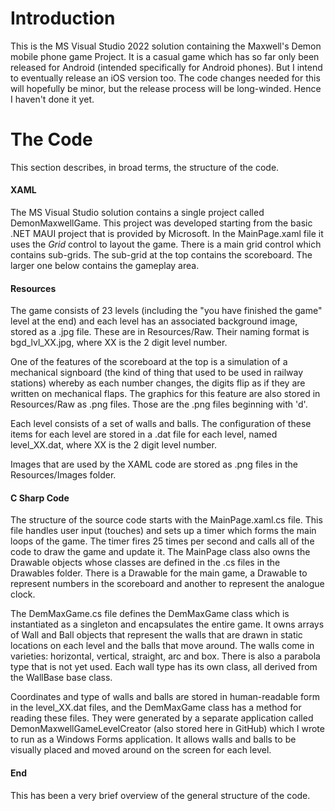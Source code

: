 # Introduction

This is the MS Visual Studio 2022 solution containing the Maxwell's Demon mobile phone game Project. It is a casual game which has so far only been released for Android (intended specifically for Android phones). But I intend to eventually release an iOS version too. The code changes needed for this will hopefully be minor, but the release process will be long-winded. Hence I haven't done it yet.

# The Code

This section describes, in broad terms, the structure of the code.

#### XAML

The MS Visual Studio solution contains a single project called DemonMaxwellGame. This project was developed starting from the basic .NET MAUI project that is provided by Microsoft. In the MainPage.xaml file it uses the *Grid* control to layout the game. There is a main grid control which contains sub-grids. The sub-grid at the top contains the scoreboard. The larger one below contains the gameplay area.

#### Resources

The game consists of 23 levels (including the "you have finished the game" level at the end) and each level has an associated background image, stored as a .jpg file. These are in Resources/Raw. Their naming format is bgd_lvl_XX.jpg, where XX is the 2 digit level number.

One of the features of the scoreboard at the top is a simulation of a mechanical signboard (the kind of thing that used to be used in railway stations) whereby as each number changes, the digits flip as if they are written on mechanical flaps. The graphics for this feature are also stored in Resources/Raw as .png files. Those are the .png files beginning with 'd'.

Each level consists of a set of walls and balls. The configuration of these items for each level are stored in a .dat file for each level, named level_XX.dat, where XX is the 2 digit level number.

Images that are used by the XAML code are stored as .png files in the Resources/Images folder.

#### C Sharp Code

The structure of the source code starts with the MainPage.xaml.cs file. This file handles user input (touches) and sets up a timer which forms the main loops of the game. The timer fires 25 times per second and calls all of the code to draw the game and update it. The MainPage class also owns the Drawable objects whose classes are defined in the .cs files in the Drawables folder. There is a Drawable for the main game, a Drawable to represent numbers in the scoreboard and another to represent the analogue clock.

The DemMaxGame.cs file defines the DemMaxGame class which is instantiated as a singleton and encapsulates the entire game. It owns arrays of Wall and Ball objects that represent the walls that are drawn in static locations on each level and the balls that move around. The walls come in varieties: horizontal, vertical, straight, arc and box. There is also a parabola type that is not yet used. Each wall type has its own class, all derived from the WallBase base class.

Coordinates and type of walls and balls are stored in human-readable form in the level_XX.dat files, and the DemMaxGame class has a method for reading these files. They were generated by a separate application called DemonMaxwellGameLevelCreator (also stored here in GitHub) which I wrote to run as a Windows Forms application. It allows walls and balls to be visually placed and moved around on the screen for each level.

#### End

This has been a very brief overview of the general structure of the code.
